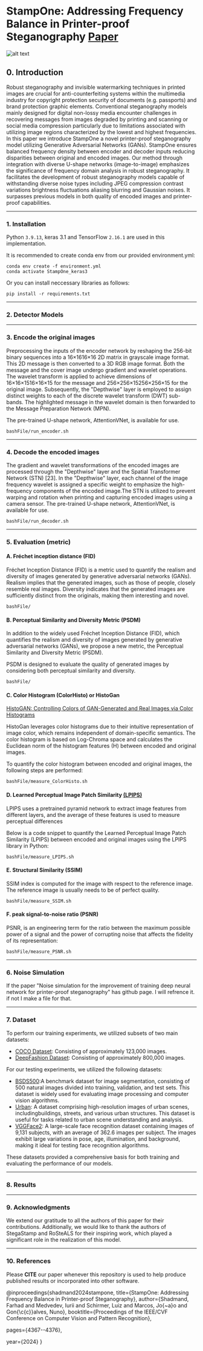 # StampOne: Addressing Frequency Balance in Printer-proof Steganography [Paper](https://openaccess.thecvf.com/content/CVPR2024W/WMF/html/Shadmand_StampOne_Addressing_Frequency_Balance_in_Printer-proof_Steganography_CVPRW_2024_paper.html)

![alt text](https://github.com/farhadsh1992/StampOne.git/Images/encoded_samples)

## 0. Introduction
Robust steganography and invisible watermarking techniques in printed images are crucial for anti-counterfeiting systems within the multimedia industry for copyright protection security of documents (e.g. passports) and brand protection graphic elements. Conventional steganography models mainly designed for digital non-lossy media encounter challenges in recovering messages from images degraded by printing and scanning or social media compression particularly due to limitations associated with utilizing image regions characterized by the lowest and highest frequencies. In this paper we introduce StampOne a novel printer-proof steganography model utilizing Generative Adversarial Networks (GANs). StampOne ensures balanced frequency density between encoder and decoder inputs reducing disparities between original and encoded images. Our method through integration with diverse U-shape networks (image-to-image) emphasizes the significance of frequency domain analysis in robust steganography. It facilitates the development of robust steganography models capable of withstanding diverse noise types including JPEG compression contrast variations brightness fluctuations aliasing blurring and Gaussian noises. It surpasses previous models in both quality of encoded images and printer-proof capabilities. 

<hr>

### 1. Installation
Python ```3.9.13```,  keras 3.1 and TensorFlow ```2.16.1``` are used in this implementation.

It is recommended to create conda env from our provided environment.yml:
```terminal
conda env create -f environment.yml
conda activate StampOne_keras3
```

Or you can install neccessary libraries as follows:

```terminal
pip install -r requirements.txt
```
<hr>

### 2. Detector Models

<hr>

### 3. Encode the original images
Preprocessing the inputs of the encoder network by reshaping the 256-bit binary sequences into a 16×1616×16 2D matrix in grayscale image format. This 2D message is then converted to a 3D RGB image format. Both the message and the cover image undergo gradient and wavelet operations. The wavelet transform is applied to achieve dimensions of 16×16×1516×16×15 for the message and 256×256×15256×256×15 for the original image. Subsequently, the "Depthwise" layer is employed to assign distinct weights to each of the discrete wavelet transform (DWT) sub-bands. The highlighted message in the wavelet domain is then forwarded to the Message Preparation Network (MPN).

The pre-trained U-shape network, AttentionVNet, is available for use.

```terminal
bashFile/run_encoder.sh
```

<hr>

### 4. Decode the encoded images
The gradient and wavelet transformations of the encoded images are processed through the "Depthwise" layer and the Spatial Transformer Network (STN) [23]. In the "Depthwise" layer, each channel of the image frequency wavelet is assigned a specific weight to emphasize the high-frequency components of the encoded image.The STN is utilized to prevent warping and rotation when printing and capturing encoded images using a camera sensor. The pre-trained U-shape network, AttentionVNet, is available for use.

```terminal
bashFile/run_decoder.sh
```
<hr>

### 5. Evaluation  (metric)

#### A. Fréchet inception distance (FID) 
Fréchet Inception Distance (FID) is a metric used to quantify the realism and diversity of images generated by generative adversarial networks (GANs). Realism implies that the generated images, such as those of people, closely resemble real images. Diversity indicates that the generated images are sufficiently distinct from the originals, making them interesting and novel.


```terminal
bashFile/
```

#### B. Perceptual Similarity and Diversity Metric (PSDM)
In addition to the widely used Fréchet Inception Distance (FID), which quantifies the realism and diversity of images generated by generative adversarial networks (GANs), we propose a new metric, the Perceptual Similarity and Diversity Metric (PSDM).

PSDM is designed to evaluate the quality of generated images by considering both perceptual similarity and diversity.

```terminal
bashFile/
```

#### C. Color Histogram (ColorHisto) or  HistoGan 
[HistoGAN: Controlling Colors of GAN-Generated and Real Images via Color Histograms](https://github.com/mahmoudnafifi/HistoGAN)

HistoGan leverages color histograms due to their intuitive representation of image color, which remains independent of domain-specific semantics. The color histogram is based on Log-Chroma space and calculates the Euclidean norm of the histogram features (H) between encoded and original images.

To quantify the color histogram between encoded and original images, the following steps are performed:

```terminal
bashFile/measure_ColorHisto.sh
```


#### D. Learned Perceptual Image Patch Similarity [(LPIPS)](https://github.com/richzhang/PerceptualSimilarity)
LPIPS uses a pretrained pyramid network to extract image features from different layers, and the average of these features is used to measure perceptual differences

Below is a code snippet to quantify the Learned Perceptual Image Patch Similarity (LPIPS) between encoded and original images using the LPIPS library in Python:

```terminal
bashFile/measure_LPIPS.sh
```


#### E. Structural Similarity (SSIM)
SSIM index is computed for the image with respect to the reference image. The reference image is usually needs to be of perfect quality.


```terminal
bashFile/measure_SSIM.sh
```

#### F. peak signal-to-noise ratio (PSNR) 
PSNR, is an engineering term for the ratio between the maximum possible power of a signal and the power of corrupting noise that affects the fidelity of its representation:

```terminal
bashFile/measure_PSNR.sh
```

<hr>

### 6. Noise Simulation
If the paper "Noise simulation for the improvement of training deep neural network for printer-proof steganography" has github page. I will refrence it. if not I make a file for that.

<hr>

### 7. Dataset 
To perform our training experiments, we utilized subsets of two main datasets:

- [COCO Dataset](https://cocodataset.org/#home): Consisting of approximately 123,000 images.
- [DeepFashion Dataset](https://chatgpt.com/c/e8a5f90c-bb00-437b-bd37-d2dda4e93300): Consisting of approximately 800,000 images.

For our testing experiments, we utilized the following datasets:

- [BSDS500](https://chatgpt.com/c/e8a5f90c-bb00-437b-bd37-d2dda4e93300):A benchmark dataset for image segmentation, consisting of 500 natural 
      images divided into training, validation, and test sets. This dataset is widely used 
      for evaluating image processing and computer vision algorithms.
- [Urban](https://chatgpt.com/c/e8a5f90c-bb00-437b-bd37-d2dda4e93300): A dataset comprising high-resolution images of urban scenes, includingbuildings, streets, and various urban structures. This dataset is useful for tasks related to urban scene understanding and analysis.
- [VGGFace2](https://chatgpt.com/c/e8a5f90c-bb00-437b-bd37-d2dda4e93300): A large-scale face recognition dataset containing images of 9,131 subjects, with an average of 362.6 images per subject. The images exhibit large variations in pose, age, illumination, and background, making it ideal for testing face recognition algorithms.

These datasets provided a comprehensive basis for both training and evaluating the performance of our models.

<hr>

### 8. Results

<hr>

### 9. Acknowledgments
We extend our gratitude to all the authors of this paper for their contributions. 
Additionally, we would like to thank the authors of StegaStamp and RoSteALS for 
their inspiring work, which played a significant role in the realization of this model.

<hr>

### 10. References
Please **CITE** our paper whenever this repository is used to help produce published results or 
incorporated into other software.

@inproceedings{shadmand2024stampone,
  title={StampOne: Addressing Frequency Balance in Printer-proof Steganography},
  author={Shadmand, Farhad and Medvedev, Iurii and Schirmer, Luiz and Marcos, Jo{\~a}o and Gon{\c{c}}alves, Nuno},
  booktitle={Proceedings of the IEEE/CVF Conference on Computer Vision and Pattern Recognition},
  
  pages={4367--4376},
  
  year={2024}
}







